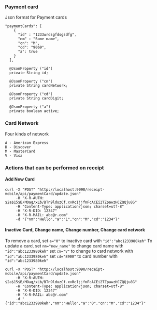 ### Payment card

Json format for Payment cards

    "paymentCards": [
        {
          "id" : "1233wrdsgfdsgsdfg",
          "nm" : "Some name",
          "cn": "M",
          "cd": "9069",
          "a": true                      
        }
      ],   
      
      @JsonProperty ("id")
      private String id;
  
      @JsonProperty ("cn")
      private String cardNetwork;
  
      @JsonProperty ("cd")
      private String cardDigit;
  
      @JsonProperty ("a")
      private boolean active;
      
### Card Network

Four kinds of network
      
    A - American Express
    D - Discover
    M - MasterCard
    V - Visa      

### Actions that can be performed on receipt

#### Add New Card

    curl -X "POST" "http://localhost:9090/receipt-mobile/api/paymentCard/update.json"
         -H "X-R-AUTH: $2a$15$B/MOag/xLb/BTn9lduzCf.xvRcIjjfnFcACEi2TZpawzHCZQQju8G" 
         -H "Content-Type: application/json; charset=utf-8" 
         -H "X-R-DID: 12347" 
         -H "X-R-MAIL: abc@r.com" 
         -d "{"nm":"Hello","a":"1","cn":"M","cd":"1234"}"

#### Inactive Card, Change name, Change number, Change card network

To remove a card, set `a="0"` to inactive card with `"id":"abc1233980keh"`
To update a card, 
    set `nm="new_name"` to change card name with `"id":"abc1233980keh"`
    set `cn="V"` to change to card network with `"id":"abc1233980keh"`
    set `cd="8900"` to card number with `"id":"abc1233980keh"`

    curl -X "POST" "http://localhost:9090/receipt-mobile/api/paymentCard/update.json"
         -H "X-R-AUTH: $2a$15$B/MOag/xLb/BTn9lduzCf.xvRcIjjfnFcACEi2TZpawzHCZQQju8G" 
         -H "Content-Type: application/json; charset=utf-8" 
         -H "X-R-DID: 12347" 
         -H "X-R-MAIL: abc@r.com" 
         -d "{"id":"abc1233980keh","nm":"Hello","a":"0","cn":"M","cd":"1234"}"